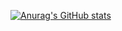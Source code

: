 [![Anurag's GitHub stats](https://github-readme-stats.vercel.app/api?username=ChanyoungPark88)](https://github.com/anuraghazra/github-readme-stats)
